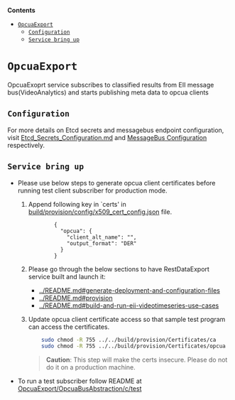 **Contents**

- [`OpcuaExport`](#opcuaexport)
  - [`Configuration`](#configuration)
  - [`Service bring up`](#service-bring-up)

# `OpcuaExport`

OpcuaExoprt service subscribes to classified results from EII message bus(VideoAnalytics) and starts publishing meta data to opcua clients

## `Configuration`

For more details on Etcd secrets and messagebus endpoint configuration, visit [Etcd_Secrets_Configuration.md](../Etcd_Secrets_Configuration.md) and
[MessageBus Configuration](../common/libs/ConfigMgr/README.md#interfaces) respectively.

## `Service bring up`

* Please use below steps to generate opcua client certificates before running test client subscriber for production mode.
   1. Append following key in `certs' in [build/provision/config/x509_cert_config.json](../build/provision/config/x509_cert_config.json) file.
        ```
                {
                  "opcua": {
                    "client_alt_name": "",
			        "output_format": "DER"
                  }
                }
        ```

    2. Please go through the below sections to have RestDataExport 
       service built and launch it:
        - [../README.md#generate-deployment-and-configuration-files](../README.md#generate-deployment-and-configuration-files)
        - [../README.md#provision](../README.md#provision)
        - [../README.md#build-and-run-eii-videotimeseries-use-cases](../README.md#build-and-run-eii-videotimeseries-use-cases)

    3. Update opcua client certificate access so that sample test program 
       can access the certificates.

        ```sh
            sudo chmod -R 755 ../../build/provision/Certificates/ca
            sudo chmod -R 755 ../../build/provision/Certificates/opcua
        ```

        > **Caution**: This step will make the certs insecure. Please do not do it on a production machine.

* To run a test subscriber follow README at [OpcuaExport/OpcuaBusAbstraction/c/test](OpcuaBusAbstraction/c/test)


